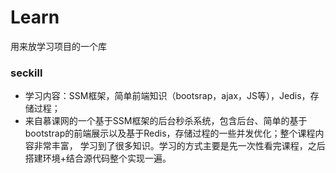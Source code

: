 # Learn
用来放学习项目的一个库
### seckill
- 学习内容：SSM框架，简单前端知识（bootsrap，ajax，JS等），Jedis，存储过程；
- 来自慕课网的一个基于SSM框架的后台秒杀系统，包含后台、简单的基于bootstrap的前端展示以及基于Redis，存储过程的一些并发优化；整个课程内容非常丰富，
学习到了很多知识。学习的方式主要是先一次性看完课程，之后搭建环境+结合源代码整个实现一遍。
